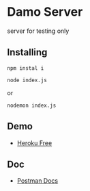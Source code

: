 # Damo Server

server for testing only

## Installing

```
npm instal i
```

```
node index.js
```
or
```
nodemon index.js
```

## Demo

* [Heroku Free](https://damo-express-server.herokuapp.com)

## Doc

* [Postman Docs](https://documenter.getpostman.com/view/2031323/damo-server/7TJDYvk)